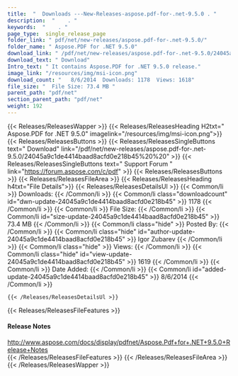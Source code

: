 ```yaml
---
title:  "  Downloads ---New-Releases-aspose.pdf-for-.net-9.5.0 . " 
description:  "    . " 
keywords:  "    . " 
page_type:  single_release_page
folder_link: " pdf/net/new-releases/aspose.pdf-for-.net-9.5.0/"
folder_name: " Aspose.PDF for .NET 9.5.0"
download_link: " /pdf/net/new-releases/aspose.pdf-for-.net-9.5.0/24045a9c1de4414baad8acfd0e218b45"
download_text: " Download"
Intro_text: " It contains Aspose.PDF for .NET 9.5.0 release."
image_link: "/resources/img/msi-icon.png"
download_count: "   8/6/2014  Downloads: 1178  Views: 1618"
file_size: "  File Size: 73.4 MB "
parent_path: "pdf/net"
section_parent_path: "pdf/net"
weight: 192 
---
```


{{< Releases/ReleasesWapper >}}
  {{< Releases/ReleasesHeading H2txt=" Aspose.PDF for .NET 9.5.0" imagelink="/resources/img/msi-icon.png">}}
  {{< Releases/ReleasesButtons >}}
    {{< Releases/ReleasesSingleButtons text=" Download" link="/pdf/net/new-releases/aspose.pdf-for-.net-9.5.0/24045a9c1de4414baad8acfd0e218b45%20%20" >}}
    {{< Releases/ReleasesSingleButtons text=" Support Forum " link="https://forum.aspose.com/c/pdf" >}}
  {{< Releases/ReleasesButtons >}}
  {{< Releases/ReleasesFileArea >}}
    {{< Releases/ReleasesHeading h4txt="File Details">}}
    {{< Releases/ReleasesDetailsUl >}}
            {{< Common/li  >}} Downloads: {{< /Common/li >}} 
      {{< Common/li class="downloadcount" id="dwn-update-24045a9c1de4414baad8acfd0e218b45" >}} 1178 {{< /Common/li >}} 
      {{< Common/li  >}} File Size: {{< /Common/li >}} 
      {{< Common/li id="size-update-24045a9c1de4414baad8acfd0e218b45" >}} 73.4 MB {{< /Common/li >}} 
      {{< Common/li  class="hide" >}} Posted By: {{< /Common/li >}} 
      {{< Common/li class="hide" id="author-update-24045a9c1de4414baad8acfd0e218b45" >}} Igor Zubarev {{< /Common/li >}} 
      {{< Common/li class="hide"  >}} Views: {{< /Common/li >}} 
      {{< Common/li class="hide" id="view-update-24045a9c1de4414baad8acfd0e218b45" >}} 1619 {{< /Common/li >}} 
      {{< Common/li  >}} Date Added: {{< /Common/li >}} 
      {{< Common/li id="added-update-24045a9c1de4414baad8acfd0e218b45" >}} 8/6/2014 {{< /Common/li >}} 

    {{< /Releases/ReleasesDetailsUl >}}

  {{< Releases/ReleasesFileFeatures >}}
      <h4>Release Notes</h4><div><a href="http://www.aspose.com/docs/display/pdfnet/Aspose.Pdf+for+.NET+9.5.0+Release+Notes">http://www.aspose.com/docs/display/pdfnet/Aspose.Pdf+for+.NET+9.5.0+Release+Notes</a></div>
  {{< /Releases/ReleasesFileFeatures >}}
 {{< /Releases/ReleasesFileArea >}}
{{< /Releases/ReleasesWapper >}}


